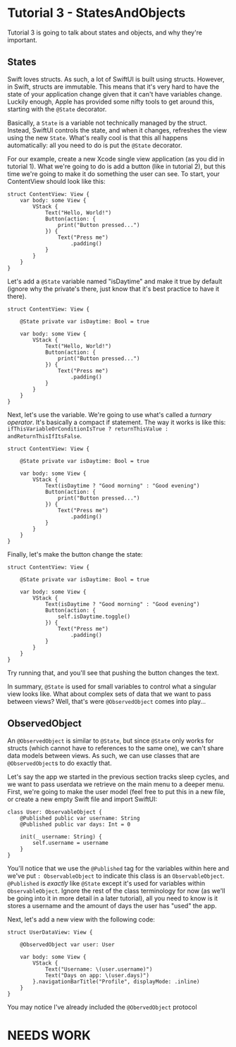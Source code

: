 # Tutorial 3 - StatesAndObjects

Tutorial 3 is going to talk about states and objects, and why they're important.

## States

Swift loves structs. As such, a lot of SwiftUI is built using structs. However, in Swift, structs are immutable. This means that it's very hard to have the state of your application change given that it can't have variables change. Luckily enough, Apple has provided some nifty tools to get around this, starting with the `@State` decorator.

Basically, a `State` is a variable not technically managed by the struct. Instead, SwiftUI controls the state, and when it changes, refreshes the view using the new `State`. What's really cool is that this all happens automatically: all you need to do is put the `@State` decorator.

For our example, create a new Xcode single view application (as you did in tutorial 1). What we're going to do is add a button (like in tutorial 2), but this time we're going to make it do something the user can see. To start, your ContentView should look like this:

```
struct ContentView: View {
    var body: some View {
        VStack {
            Text("Hello, World!")
            Button(action: {
                print("Button pressed...")
            }) {
                Text("Press me")
                    .padding()
            }
        }
    }
}
```

Let's add a `@State` variable named "isDaytime" and make it true by default (ignore why the private's there, just know that it's best practice to have it there).

```
struct ContentView: View {
    
    @State private var isDaytime: Bool = true
    
    var body: some View {
        VStack {
            Text("Hello, World!")
            Button(action: {
                print("Button pressed...")
            }) {
                Text("Press me")
                    .padding()
            }
        }
    }
}
```

Next, let's use the variable. We're going to use what's called a *turnary operator*. It's basically a compact if statement. The way it works is like this: `ifThisVariableOrConditionIsTrue ? returnThisValue : andReturnThisIfItsFalse`.

```
struct ContentView: View {
    
    @State private var isDaytime: Bool = true
    
    var body: some View {
        VStack {
            Text(isDaytime ? "Good morning" : "Good evening")
            Button(action: {
                print("Button pressed...")
            }) {
                Text("Press me")
                    .padding()
            }
        }
    }
}
```

Finally, let's make the button change the state:

```
struct ContentView: View {
    
    @State private var isDaytime: Bool = true
    
    var body: some View {
        VStack {
            Text(isDaytime ? "Good morning" : "Good evening")
            Button(action: {
                self.isDaytime.toggle()
            }) {
                Text("Press me")
                    .padding()
            }
        }
    }
}
```

Try running that, and you'll see that pushing the button changes the text.

In summary, `@State` is used for small variables to control what a singular view looks like. What about complex sets of data that we want to pass between views? Well, that's were `@ObservedObject` comes into play...

## ObservedObject

An `@ObservedObject` is similar to `@State`, but since `@State` only works for structs (which cannot have to references to the same one), we can't share data models between views. As such, we can use classes that are `@ObservedObject`s to do exactly that.

Let's say the app we started in the previous section tracks sleep cycles, and we want to pass userdata we retrieve on the main menu to a deeper menu. First, we're going to make the user model (feel free to put this in a new file, or create a new empty Swift file and import SwiftUI:

```
class User: ObservableObject {
    @Published public var username: String
    @Published public var days: Int = 0
    
    init(_ username: String) {
        self.username = username
    }
}
```

You'll notice that we use the `@Published` tag for the variables within here and we've put `: ObservableObject` to indicate this class is an `ObservableObject`. `@Published` is *exactly* like `@State` except it's used for variables within `ObservableObject`. Ignore the rest of the class terminology for now (as we'll be going into it in more detail in a later tutorial), all you need to know is it stores a username and the amount of days the user has "used" the app.

Next, let's add a new view with the following code:

```
struct UserDataView: View {
    
    @ObservedObject var user: User
    
    var body: some View {
        VStack {
            Text("Username: \(user.username)")
            Text("Days on app: \(user.days)")
        }.navigationBarTitle("Profile", displayMode: .inline)
    }
}
```

You may notice I've already included the `@ObervedObject` protocol

# NEEDS WORK
